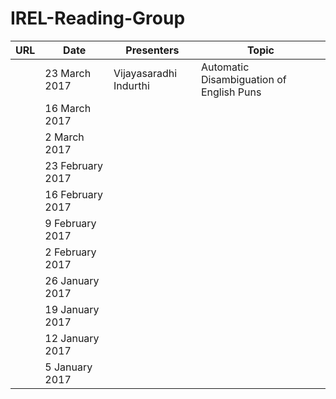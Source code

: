# IREL-Reading-Group

|URL|Date|Presenters|Topic   | 
|---|---|---|---| 
|   |23 March 2017|Vijayasaradhi Indurthi |Automatic Disambiguation of English Puns| 
|   |16 March 2017|   |   | 
|   |2 March 2017|   |   | 
|   |23 February 2017|   |   | 
|   |16 February 2017|   |   | 
|   |9 February 2017|   |   | 
|   |2 February 2017|   |   | 
|   |26 January 2017|   |   | 
|   |19 January 2017|   |   | 
|   |12 January 2017|   |   | 
|   |5 January 2017|   |   | 

